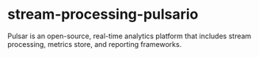 # stream-processing-pulsario
Pulsar is an open-source, real-time analytics platform that includes stream processing, metrics store, and reporting frameworks. 
